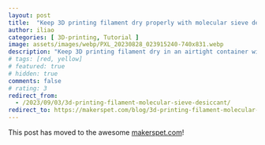 ```yaml
---
layout: post
title:  "Keep 3D printing filament dry properly with molecular sieve desiccant"
author: iliao
categories: [ 3D-printing, Tutorial ]
image: assets/images/webp/PXL_20230828_023915240-740x831.webp
description: "Keep 3D printing filament dry in an airtight container with with molecular seive desiccant and a hygrometer"
# tags: [red, yellow]
# featured: true
# hidden: true
comments: false
# rating: 3
redirect_from:
  - /2023/09/03/3d-printing-filament-molecular-sieve-desiccant/
redirect_to: https://makerspet.com/blog/3d-printing-filament-molecular-sieve-desiccant/
---
```

This post has moved to the awesome [makerspet.com](https://makerspet.com/blog/3d-printing-filament-molecular-sieve-desiccant/)!